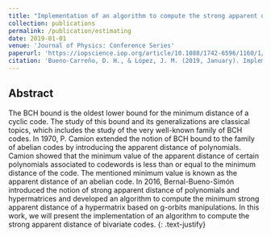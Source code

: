 ```yaml
---
title: "Implementation of an algorithm to compute the strong apparent distance of bivariate codes"
collection: publications
permalink: /publication/estimating
date: 2019-01-01
venue: 'Journal of Physics: Conference Series'
paperurl: 'https://iopscience.iop.org/article/10.1088/1742-6596/1160/1/012012/meta'
citation: 'Bueno-Carreño, D. H., & López, J. M. (2019, January). Implementation of an algorithm to compute the strong apparent distance of bivariate codes. In Journal of Physics: Conference Series (Vol. 1160, No. 1, p. 012012). IOP Publishing.'
---
```



## Abstract
The BCH bound is the oldest lower bound for the minimum distance of a cyclic code. The study of this bound and its generalizations are classical topics, which includes the study of the very well-known family of BCH codes. In 1970, P. Camion extended the notion of BCH bound to the family of abelian codes by introducing the apparent distance of polynomials. Camion showed that the minimum value of the apparent distance of certain polynomials associated to codewords is less than or equal to the minimum distance of the code. The mentioned minimum value is known as the apparent distance of an abelian code. In 2016, Bernal-Bueno-Simón introduced the notion of strong apparent distance of polynomials and hypermatrices and developed an algorithm to compute the minimum strong apparent distance of a hypermatrix based on g-orbits manipulations. In this work, we will present the implementation of an algorithm to compute the strong apparent distance of bivariate codes.
{: .text-justify}
